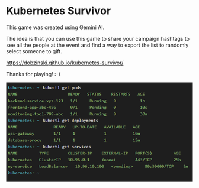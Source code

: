 # Kubernetes Survivor

This game was created using Gemini AI.

The idea is that you can use this game to share your campaign hashtags to see all the people at the event and find a way to export the list to randomly select someone to gift.

https://dobzinski.github.io/kubernetes-survivor/

Thanks for playing!
:-)

![Welcome](image.png)
